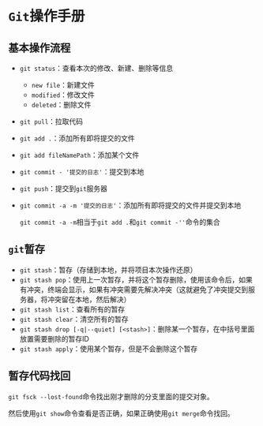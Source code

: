 # `Git`操作手册

## 基本操作流程

- `git status`：查看本次的修改、新建、删除等信息

  - `new file`：新建文件
  - `modified`：修改文件
  - `deleted`：删除文件

- `git pull`：拉取代码

- `git add .`：添加所有即将提交的文件

- `git add fileNamePath`：添加某个文件

- `git commit - '提交的日志'`：提交到本地

- `git push`：提交到`git`服务器

- `git commit -a -m '提交的日志'`：添加所有即将提交的文件并提交到本地

  `git commit -a -m`相当于`git add .`和`git commit -''`命令的集合

## `git`暂存

- `git stash`：暂存（存储到本地，并将项目本次操作还原）
- `git stash pop`：使用上一次暂存，并将这个暂存删除，使用该命令后，如果有冲突，终端会显示，如果有冲突需要先解决冲突（这就避免了冲突提交到服务器，将冲突留在本地，然后解决）
- `git stash list`：查看所有的暂存
- `git stash clear`：清空所有的暂存
- `git stash drop [-q|--quiet] [<stash>]`：删除某一个暂存，在中括号里面放置需要删除的暂存ID
- `git stash apply`：使用某个暂存，但是不会删除这个暂存

## 暂存代码找回

`git fsck --lost-found`命令找出刚才删除的分支里面的提交对象。

然后使用`git show`命令查看是否正确，如果正确使用`git merge`命令找回。
